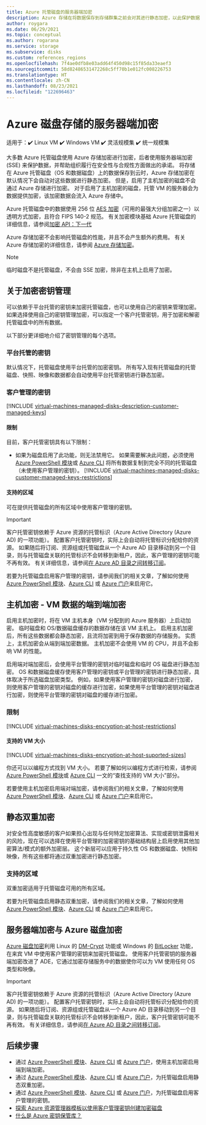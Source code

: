 ```yaml
---
title: Azure 托管磁盘的服务器端加密
description: Azure 存储在将数据保存到存储群集之前会对其进行静态加密，以此保护数据。 可以使用客户管理的密钥通过自己的密钥来管理加密，也可以依赖 Microsoft 托管的密钥来加密你的托管磁盘。
author: roygara
ms.date: 06/29/2021
ms.topic: conceptual
ms.author: rogarana
ms.service: storage
ms.subservice: disks
ms.custom: references_regions
ms.openlocfilehash: 7f4ae0dfb8e03add64f450d98c15f85da33eaef3
ms.sourcegitcommit: 58d82486531472268c5ff70b1e012fc008226753
ms.translationtype: HT
ms.contentlocale: zh-CN
ms.lasthandoff: 08/23/2021
ms.locfileid: "122696463"
---
```

# <a name="server-side-encryption-of-azure-disk-storage"></a>Azure 磁盘存储的服务器端加密

适用于：:heavy_check_mark: Linux VM :heavy_check_mark: Windows VM :heavy_check_mark: 灵活规模集 :heavy_check_mark: 统一规模集

大多数 Azure 托管磁盘使用 Azure 存储加密进行加密，后者使用服务器端加密 (SSE) 来保护数据，并帮助组织履行在安全性与合规性方面做出的承诺。 将存储在 Azure 托管磁盘（OS 和数据磁盘）上的数据保存到云时，Azure 存储加密在默认情况下会自动对这些数据进行静态加密。 但是，启用了主机加密的磁盘不会通过 Azure 存储进行加密。 对于启用了主机加密的磁盘，托管 VM 的服务器会为数据提供加密，该加密数据会流入 Azure 存储中。

Azure 托管磁盘中的数据使用 256 位 [AES 加密](https://en.wikipedia.org/wiki/Advanced_Encryption_Standard)（可用的最强大分组加密之一）以透明方式加密，且符合 FIPS 140-2 规范。 有关加密模块基础 Azure 托管磁盘的详细信息，请参阅[加密 API：下一代](/windows/desktop/seccng/cng-portal)

Azure 存储加密不会影响托管磁盘的性能，并且不会产生额外的费用。 有关 Azure 存储加密的详细信息，请参阅 [Azure 存储加密](../storage/common/storage-service-encryption.md)。

> [!NOTE]
> 临时磁盘不是托管磁盘，不会由 SSE 加密，除非在主机上启用了加密。

## <a name="about-encryption-key-management"></a>关于加密密钥管理

可以依赖于平台托管的密钥来加密托管磁盘，也可以使用自己的密钥来管理加密。 如果选择使用自己的密钥管理加密，可以指定一个客户托管密钥，用于加密和解密托管磁盘中的所有数据。 

以下部分更详细地介绍了密钥管理的每个选项。

### <a name="platform-managed-keys"></a>平台托管的密钥

默认情况下，托管磁盘使用平台托管的加密密钥。 所有写入现有托管磁盘的托管磁盘、快照、映像和数据都会自动使用平台托管密钥进行静态加密。

### <a name="customer-managed-keys"></a>客户管理的密钥

[!INCLUDE [virtual-machines-managed-disks-description-customer-managed-keys](../../includes/virtual-machines-managed-disks-description-customer-managed-keys.md)]

#### <a name="restrictions"></a>限制

目前，客户托管密钥具有以下限制：

- 如果为磁盘启用了此功能，则无法禁用它。
    如果需要解决此问题，必须使用 [Azure PowerShell 模块](windows/disks-upload-vhd-to-managed-disk-powershell.md#copy-a-managed-disk)或 [Azure CLI](linux/disks-upload-vhd-to-managed-disk-cli.md#copy-a-managed-disk) 将所有数据复制到完全不同的托管磁盘（未使用客户管理的密钥）。
[!INCLUDE [virtual-machines-managed-disks-customer-managed-keys-restrictions](../../includes/virtual-machines-managed-disks-customer-managed-keys-restrictions.md)]

#### <a name="supported-regions"></a>支持的区域

可在提供托管磁盘的所有区域中使用客户管理的密钥。

> [!IMPORTANT]
> 客户托管密钥依赖于 Azure 资源的托管标识（Azure Active Directory (Azure AD) 的一项功能）。 配置客户托管密钥时，实际上会自动将托管标识分配给你的资源。 如果随后将订阅、资源组或托管磁盘从一个 Azure AD 目录移动到另一个目录，则与托管磁盘关联的托管标识不会转移到新租户，因此，客户管理的密钥可能不再有效。 有关详细信息，请参阅[在 Azure AD 目录之间转移订阅](../active-directory/managed-identities-azure-resources/known-issues.md#transferring-a-subscription-between-azure-ad-directories)。

若要为托管磁盘启用客户管理的密钥，请参阅我们的相关文章，了解如何使用 [Azure PowerShell 模块](windows/disks-enable-customer-managed-keys-powershell.md)、[Azure CLI](linux/disks-enable-customer-managed-keys-cli.md) 或 [Azure 门户](disks-enable-customer-managed-keys-portal.md)来启用它。 

## <a name="encryption-at-host---end-to-end-encryption-for-your-vm-data"></a>主机加密 - VM 数据的端到端加密

启用主机加密时，将在 VM 主机本身（VM 分配到的 Azure 服务器）上启动加密。 临时磁盘和 OS/数据磁盘缓存的数据存储在该 VM 主机上。 启用主机加密后，所有这些数据都会静态加密，且流将加密到用于保存数据的存储服务。 实质上，主机加密会从端到端加密数据。 主机加密不会使用 VM 的 CPU，并且不会影响 VM 的性能。 

启用端对端加密后，会使用平台管理的密钥对临时磁盘和临时 OS 磁盘进行静态加密。 OS 和数据磁盘缓存使用客户管理的密钥或平台管理的密钥进行静态加密，具体取决于所选磁盘加密类型。 例如，如果使用客户管理的密钥对磁盘进行加密，则使用客户管理的密钥对磁盘的缓存进行加密，如果使用平台管理的密钥对磁盘进行加密，则使用平台管理的密钥对磁盘的缓存进行加密。

### <a name="restrictions"></a>限制

[!INCLUDE [virtual-machines-disks-encryption-at-host-restrictions](../../includes/virtual-machines-disks-encryption-at-host-restrictions.md)]

#### <a name="supported-vm-sizes"></a>支持的 VM 大小

[!INCLUDE [virtual-machines-disks-encryption-at-host-suported-sizes](../../includes/virtual-machines-disks-encryption-at-host-suported-sizes.md)]

你还可以以编程方式找到 VM 大小。 若要了解如何以编程方式进行检索，请参阅 [Azure PowerShell 模块](windows/disks-enable-host-based-encryption-powershell.md#finding-supported-vm-sizes)或 [Azure CLI](linux/disks-enable-host-based-encryption-cli.md#finding-supported-vm-sizes) 一文的“查找支持的 VM 大小”部分。

若要使用主机加密启用端对端加密，请参阅我们的相关文章，了解如何使用 [Azure PowerShell 模块](windows/disks-enable-host-based-encryption-powershell.md)、[Azure CLI](linux/disks-enable-host-based-encryption-cli.md) 或 [Azure 门户](disks-enable-host-based-encryption-portal.md)来启用它。

## <a name="double-encryption-at-rest"></a>静态双重加密

对安全性高度敏感的客户如果担心出现与任何特定加密算法、实现或密钥泄露相关的风险，现在可以选择在使用平台管理的加密密钥的基础结构层上启用使用其他加密算法/模式的额外加密层。 这个新层可以应用于持久性 OS 和数据磁盘、快照和映像，所有这些都将通过双重加密进行静态加密。

### <a name="supported-regions"></a>支持的区域

双重加密适用于托管磁盘可用的所有区域。

若要为托管磁盘启用静态双重加密，请参阅我们的相关文章，了解如何使用 [Azure PowerShell 模块](windows/disks-enable-double-encryption-at-rest-powershell.md)、[Azure CLI](linux/disks-enable-double-encryption-at-rest-cli.md) 或 [Azure 门户](disks-enable-double-encryption-at-rest-portal.md)来启用它。

## <a name="server-side-encryption-versus-azure-disk-encryption"></a>服务器端加密与 Azure 磁盘加密

[Azure 磁盘加密](../security/fundamentals/azure-disk-encryption-vms-vmss.md)利用 Linux 的 [DM-Crypt](https://en.wikipedia.org/wiki/Dm-crypt) 功能或 Windows 的 [BitLocker](/windows/security/information-protection/bitlocker/bitlocker-overview) 功能，在来宾 VM 中使用客户管理的密钥来加密托管磁盘。  使用客户托管密钥的服务器端加密改进了 ADE，它通过加密存储服务中的数据使你可以为 VM 使用任何 OS 类型和映像。
> [!IMPORTANT]
> 客户托管密钥依赖于 Azure 资源的托管标识（Azure Active Directory (Azure AD) 的一项功能）。 配置客户托管密钥时，实际上会自动将托管标识分配给你的资源。 如果随后将订阅、资源组或托管磁盘从一个 Azure AD 目录移动到另一个目录，则与托管磁盘关联的托管标识不会转移到新租户，因此，客户托管密钥可能不再有效。 有关详细信息，请参阅[在 Azure AD 目录之间转移订阅](../active-directory/managed-identities-azure-resources/known-issues.md#transferring-a-subscription-between-azure-ad-directories)。

## <a name="next-steps"></a>后续步骤

- 通过 [Azure PowerShell 模块](windows/disks-enable-host-based-encryption-powershell.md)、[Azure CLI](linux/disks-enable-host-based-encryption-cli.md) 或 [Azure 门户](disks-enable-host-based-encryption-portal.md)，使用主机加密启用端到端加密。
- 通过 [Azure PowerShell 模块](windows/disks-enable-double-encryption-at-rest-powershell.md)、[Azure CLI](linux/disks-enable-double-encryption-at-rest-cli.md) 或 [Azure 门户](disks-enable-double-encryption-at-rest-portal.md)，为托管磁盘启用静态双重加密。
- 通过 [Azure PowerShell 模块](windows/disks-enable-customer-managed-keys-powershell.md)、[Azure CLI](linux/disks-enable-customer-managed-keys-cli.md) 或 [Azure 门户](disks-enable-customer-managed-keys-portal.md)，为托管磁盘启用客户管理的密钥。
- [探索 Azure 资源管理器模板以使用客户管理密钥创建加密磁盘](https://github.com/ramankumarlive/manageddiskscmkpreview)
- [什么是 Azure 密钥保管库？](../key-vault/general/overview.md)
